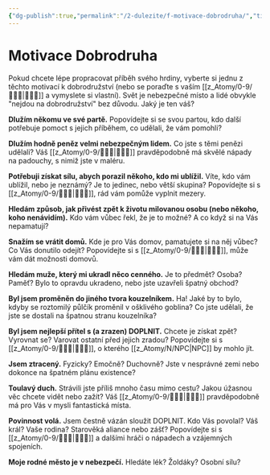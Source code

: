 ```yaml
---
{"dg-publish":true,"permalink":"/2-dulezite/f-motivace-dobrodruha/","title":"Motivace Dobrodruha"}
---
```


# Motivace Dobrodruha
Pokud chcete lépe propracovat příběh svého hrdiny, vyberte si jednu z těchto motivací k dobrodružství (nebo se poraďte s vaším [[z_Atomy/0-9/🧙🏼‍♂️\|🧙🏼‍♂️]] a vymyslete si vlastní). Svět je nebezpečné místo a lidé obvykle "nejdou na dobrodružství" bez důvodu. Jaký je ten váš?

**Dlužím někomu ve své partě.**
Popovídejte si se svou partou, kdo další potřebuje pomoct s jejich příběhem, co udělali, že vám pomohli?

**Dlužím hodně peněz velmi nebezpečným lidem.**
Co jste s těmi penězi udělali? Váš [[z_Atomy/0-9/🧙🏼‍♂️\|🧙🏼‍♂️]] pravděpodobně má skvělé nápady na padouchy, s nimiž jste v maléru.

**Potřebuji získat sílu, abych porazil někoho, kdo mi ublížil.**
Víte, kdo vám ublížil, nebo je neznámý? Je to jedinec, nebo větší skupina? Popovídejte si s [[z_Atomy/0-9/🧙🏼‍♂️\|🧙🏼‍♂️]], rád vám pomůže vyplnit mezery.

**Hledám způsob, jak přivést zpět k životu milovanou osobu (nebo někoho, koho nenávidím).**
Kdo vám vůbec řekl, že je to možné? A co když si na Vás nepamatují?

**Snažím se vrátit domů.**
Kde je pro Vás domov, pamatujete si na něj vůbec? Co Vás donutilo odejít? Popovídejte si s [[z_Atomy/0-9/🧙🏼‍♂️\|🧙🏼‍♂️]], může vám dát možnosti domovů.

**Hledám muže, který mi ukradl něco cenného.**
Je to předmět? Osoba? Paměť? Bylo to opravdu ukradeno, nebo jste uzavřeli špatný obchod?

**Byl jsem proměněn do jiného tvora kouzelníkem.**
Ha! Jaké by to bylo, kdyby se roztomilý půlčík proměnil v ošklivého goblina? Co jste udělali, že jste se dostali na špatnou stranu kouzelníka?

**Byl jsem nejlepší přítel s (a zrazen) DOPLNIT.**
Chcete je získat zpět? Vyrovnat se? Varovat ostatní před jejich zradou? Popovídejte si s [[z_Atomy/0-9/🧙🏼‍♂️\|🧙🏼‍♂️]], o kterého [[z_Atomy/N/NPC\|NPC]] by mohlo jít.

**Jsem ztracený.**
Fyzicky? Emočně? Duchovně? Jste v nesprávné zemi nebo dokonce na špatném plánu existence?

**Toulavý duch.**
Strávili jste příliš mnoho času mimo cestu? Jakou úžasnou věc chcete vidět nebo zažít? Váš [[z_Atomy/0-9/🧙🏼‍♂️\|🧙🏼‍♂️]] pravděpodobně má pro Vás v mysli fantastická místa.

**Povinnost volá.**
Jsem čestně vázán sloužit DOPLNIT. Kdo Vás povolal? Váš král? Vaše rodina? Starověká aliance nebo zášť? Popovídejte si s [[z_Atomy/0-9/🧙🏼‍♂️\|🧙🏼‍♂️]] a dalšími hráči o nápadech a vzájemných spojeních.

**Moje rodné město je v nebezpečí.**
Hledáte lék? Žoldáky? Osobní sílu?